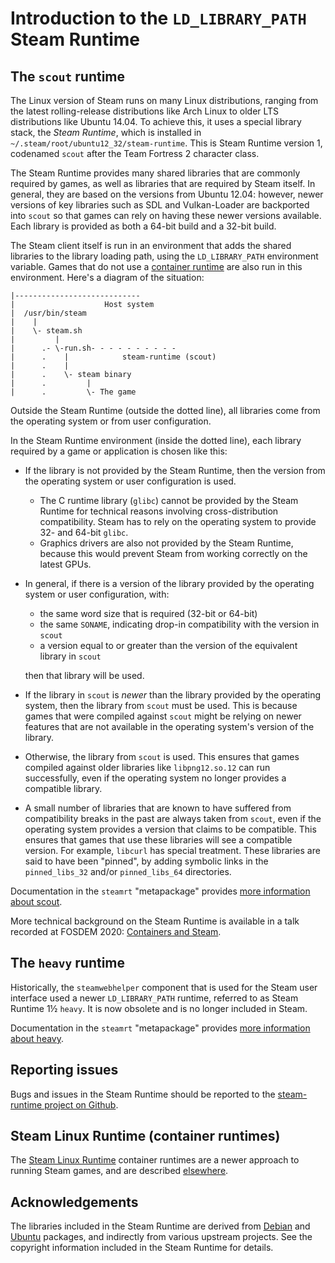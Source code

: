 # Introduction to the `LD_LIBRARY_PATH` Steam Runtime

<!-- This document:
Copyright 2019-2022 Collabora Ltd.
SPDX-License-Identifier: MIT
-->

## The `scout` runtime

The Linux version of Steam runs on many Linux distributions, ranging
from the latest rolling-release distributions like Arch Linux to older
LTS distributions like Ubuntu 14.04.
To achieve this, it uses a special library stack, the *Steam Runtime*,
which is installed in `~/.steam/root/ubuntu12_32/steam-runtime`.
This is Steam Runtime version 1, codenamed `scout` after the Team
Fortress 2 character class.

The Steam Runtime provides many shared libraries that are commonly
required by games, as well as libraries that are required by Steam itself.
In general, they are based on the versions from Ubuntu 12.04: however,
newer versions of key libraries such as SDL and Vulkan-Loader are
backported into `scout` so that games can rely on having these newer
versions available.
Each library is provided as both a 64-bit build and a 32-bit build.

The Steam client itself is run in an environment that adds the shared
libraries to the library loading path, using the `LD_LIBRARY_PATH`
environment variable.
Games that do not use a [container runtime][]
are also run in this environment.
Here's a diagram of the situation:

    |----------------------------
    |                    Host system
    |  /usr/bin/steam
    |    |
    |    \- steam.sh
    |         |
    |      .- \-run.sh- - - - - - - - - -
    |      .    |            steam-runtime (scout)
    |      .    |
    |      .    \- steam binary
    |      .         |
    |      .         \- The game

Outside the Steam Runtime (outside the dotted line), all libraries come
from the operating system or from user configuration.

In the Steam Runtime environment (inside the dotted line), each library
required by a game or application is chosen like this:

  * If the library is not provided by the Steam Runtime, then the version
    from the operating system or user configuration is used.

      * The C runtime library (`glibc`) cannot be provided by the
        Steam Runtime for technical reasons involving cross-distribution
        compatibility.
        Steam has to rely on the operating system to provide 32- and 64-bit
        `glibc`.
      * Graphics drivers are also not provided by the Steam Runtime,
        because this would prevent Steam from working correctly on the
        latest GPUs.

  * In general, if there is a version of the library provided by the
    operating system or user configuration, with:

      * the same word size that is required (32-bit or 64-bit)
      * the same `SONAME`, indicating drop-in compatibility with the
        version in `scout`
      * a version equal to or greater than the version of the equivalent
        library in `scout`

    then that library will be used.

  * If the library in `scout` is *newer* than the library provided by the
    operating system, then the library from `scout` must be used.
    This is because games that were compiled against `scout` might be
    relying on newer features that are not available in the operating
    system's version of the library.

  * Otherwise, the library from `scout` is used.
    This ensures that games compiled against older libraries like
    `libpng12.so.12` can run successfully, even if the operating system
    no longer provides a compatible library.

  * A small number of libraries that are known to have suffered from
    compatibility breaks in the past are always taken from `scout`,
    even if the operating system provides a version that claims to be
    compatible.
    This ensures that games that use these libraries will see a
    compatible version.
    For example, `libcurl` has special treatment.
    These libraries are said to have been "pinned", by adding symbolic
    links in the `pinned_libs_32` and/or `pinned_libs_64` directories.

Documentation in the `steamrt` "metapackage" provides
[more information about scout][scout].

More technical background on the Steam Runtime is available in a talk
recorded at FOSDEM 2020: [Containers and Steam][].

## The `heavy` runtime

Historically, the `steamwebhelper` component that is used for the Steam
user interface used a newer `LD_LIBRARY_PATH` runtime,
referred to as Steam Runtime 1½ `heavy`.
It is now obsolete and is no longer included in Steam.

Documentation in the `steamrt` "metapackage" provides
[more information about heavy][heavy].

## Reporting issues

Bugs and issues in the Steam Runtime should be reported to the
[steam-runtime project on Github][Steam Runtime issues].

## Steam Linux Runtime (container runtimes)

The [Steam Linux Runtime][] container runtimes
are a newer approach to running Steam games, and are described
[elsewhere][container runtime].

## Acknowledgements

The libraries included in the Steam Runtime are derived
from [Debian][] and [Ubuntu][]
packages, and indirectly from various upstream projects.
See the copyright information included in the Steam Runtime for details.

<!-- References -->

[Containers and Steam]: https://archive.fosdem.org/2020/schedule/event/containers_steam/
[Debian]: https://www.debian.org/
[Steam Linux Runtime]: container-runtime.md
[Steam Runtime issues]: https://github.com/ValveSoftware/steam-runtime/issues
[Ubuntu]: https://ubuntu.com/
[container runtime]: container-runtime.md
[heavy]: https://gitlab.steamos.cloud/steamrt/steamrt/-/blob/steamrt/heavy/README.md
[scout]: https://gitlab.steamos.cloud/steamrt/steamrt/-/blob/steamrt/scout/README.md
